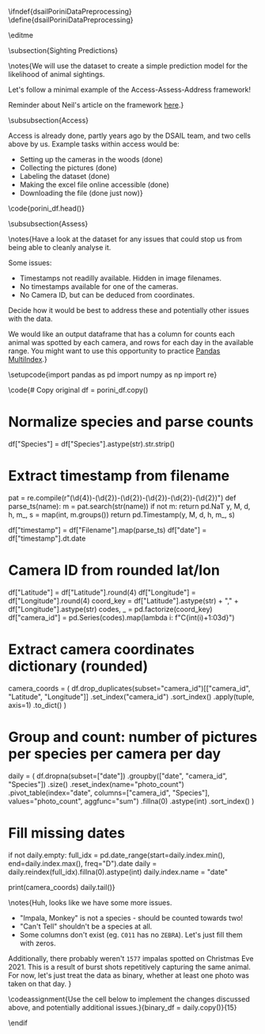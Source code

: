 \ifndef{dsailPoriniDataPreprocessing}
\define{dsailPoriniDataPreprocessing}

\editme

\subsection{Sighting Predictions}

\notes{We will use the dataset to create a simple prediction model for the likelihood of animal sightings.

Let's follow a minimal example of the Access-Assess-Address framework!

Reminder about Neil's article on the framework [here](https://inverseprobability.com/talks/notes/access-assess-address-a-pipeline-for-automated-data-science.html).}

\subsubsection{Access}

Access is already done, partly years ago by the DSAIL team, and two cells above by us. Example tasks within access would be:

- Setting up the cameras in the woods (done)
- Collecting the pictures (done)
- Labeling the dataset (done)
- Making the excel file online accessible (done)
- Downloading the file (done just now)}

\code{porini_df.head()}

\subsubsection{Assess}

\notes{Have a look at the dataset for any issues that could stop us from being able to cleanly analyse it.

Some issues:
- Timestamps not readilly available. Hidden in image filenames.
- No timestamps available for one of the cameras.
- No Camera ID, but can be deduced from coordinates.

Decide how it would be best to address these and potentially other issues with the data.

We would like an output dataframe that has a column for counts each animal was spotted by each camera, and rows for each day in the available range. You might want to use this opportunity to practice [Pandas MultiIndex](https://pandas.pydata.org/docs/user_guide/advanced.html).}


\setupcode{import pandas as pd
import numpy as np
import re}

\code{# Copy original
df = porini_df.copy()

# Normalize species and parse counts
df["Species"] = df["Species"].astype(str).str.strip()

# Extract timestamp from filename
pat = re.compile(r"(\d{4})-(\d{2})-(\d{2})-(\d{2})-(\d{2})-(\d{2})")
def parse_ts(name):
    m = pat.search(str(name))
    if not m:
        return pd.NaT
    y, M, d, h, m_, s = map(int, m.groups())
    return pd.Timestamp(y, M, d, h, m_, s)

df["timestamp"] = df["Filename"].map(parse_ts)
df["date"] = df["timestamp"].dt.date

# Camera ID from rounded lat/lon
df["Latitude"] = df["Latitude"].round(4)
df["Longitude"] = df["Longitude"].round(4)
coord_key = df["Latitude"].astype(str) + "," + df["Longitude"].astype(str)
codes, _ = pd.factorize(coord_key)
df["camera_id"] = pd.Series(codes).map(lambda i: f"C{int(i)+1:03d}")

# Extract camera coordinates dictionary (rounded)
camera_coords = (
    df.drop_duplicates(subset="camera_id")[["camera_id", "Latitude", "Longitude"]]
      .set_index("camera_id")
      .sort_index()
      .apply(tuple, axis=1)
      .to_dict()
)

# Group and count: number of pictures per species per camera per day
daily = (
    df.dropna(subset=["date"])
      .groupby(["date", "camera_id", "Species"])
      .size()
      .reset_index(name="photo_count")
      .pivot_table(index="date", columns=["camera_id", "Species"], values="photo_count", aggfunc="sum")
      .fillna(0)
      .astype(int)
      .sort_index()
)

# Fill missing dates
if not daily.empty:
    full_idx = pd.date_range(start=daily.index.min(), end=daily.index.max(), freq="D").date
    daily = daily.reindex(full_idx).fillna(0).astype(int)
    daily.index.name = "date"

print(camera_coords)
daily.tail()}

\notes{Huh, looks like we have some more issues.
- "Impala, Monkey" is not a species - should be counted towards two!
- "Can't Tell" shouldn't be a species at all.
- Some columns don't exist (eg. `C011` has no `ZEBRA`). Let's just fill them with zeros.

Additionally, there probably weren't `1577` impalas spotted on Christmas Eve 2021. This is a result of burst shots repetitively capturing the same animal. For now, let's just treat the data as binary, whether at least one photo was taken on that day.
}

\codeassignment{Use the cell below to implement the changes discussed above, and potentially additional issues.}{binary_df = daily.copy()}{15}

\endif


